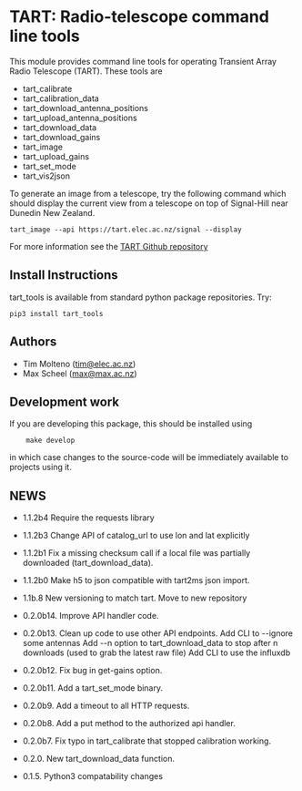 # TART: Radio-telescope command line tools
    
This module provides command line tools for operating Transient Array Radio Telescope (TART). These tools are

* tart_calibrate
* tart_calibration_data
* tart_download_antenna_positions
* tart_upload_antenna_positions
* tart_download_data
* tart_download_gains
* tart_image
* tart_upload_gains
* tart_set_mode
* tart_vis2json


To generate an image from a telescope, try the following command which should display the current view from a telescope
on top of Signal-Hill near Dunedin New Zealand.

    tart_image --api https://tart.elec.ac.nz/signal --display

For more information see the [TART Github repository](https://github.com/tmolteno/TART)

## Install Instructions

tart_tools is available from standard python package repositories. Try:

    pip3 install tart_tools


## Authors

* Tim Molteno (tim@elec.ac.nz)
* Max Scheel (max@max.ac.nz)

## Development work
    
If you are developing this package, this should be installed using
```
	make develop
```
in which case changes to the source-code will be immediately available to projects using it.

    
## NEWS

* 1.1.2b4 Require the requests library
* 1.1.2b3 Change API of catalog_url to use lon and lat explicitly
* 1.1.2b1 Fix a missing checksum call if a local file was partially downloaded (tart_download_data).
* 1.1.2b0 Make h5 to json compatible with tart2ms json import.
* 1.1b.8 New versioning to match tart. Move to new repository

* 0.2.0b14. Improve API handler code.
* 0.2.0b13. Clean up code to use other API endpoints.
            Add CLI to --ignore some antennas
            Add --n option to tart_download_data to stop after n downloads (used to grab the latest raw file)
            Add CLI to use the influxdb
* 0.2.0b12. Fix bug in get-gains option.
* 0.2.0b11. Add a tart_set_mode binary.
* 0.2.0b9. Add a timeout to all HTTP requests.
* 0.2.0b8. Add a put method to the authorized api handler.
* 0.2.0b7. Fix typo in tart_calibrate that stopped calibration working.
* 0.2.0. New tart_download_data function.
* 0.1.5. Python3 compatability changes

